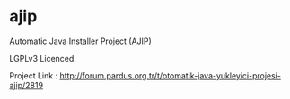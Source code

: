 # ajip
Automatic Java Installer Project (AJIP)

LGPLv3 Licenced.

Project Link : http://forum.pardus.org.tr/t/otomatik-java-yukleyici-projesi-ajip/2819
